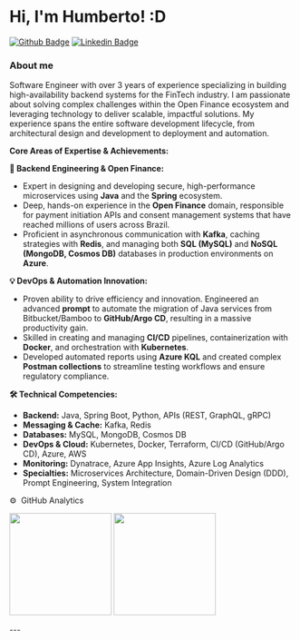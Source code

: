# Hi, I'm Humberto! :D

[![Github Badge](https://img.shields.io/badge/-Github-000?style=flat-square&logo=Github&logoColor=white&link=https://github.com/hlaff147)](https://github.com/hlaff147)
[![Linkedin Badge](https://img.shields.io/badge/-LinkedIn-blue?style=flat-square&logo=Linkedin&logoColor=white&link=https://www.linkedin.com/in/hlaff/)](https://www.linkedin.com/in/hlaff/)



### About me
Software Engineer with over 3 years of experience specializing in building high-availability backend systems for the FinTech industry. I am passionate about solving complex challenges within the Open Finance ecosystem and leveraging technology to deliver scalable, impactful solutions. My experience spans the entire software development lifecycle, from architectural design and development to deployment and automation.

**Core Areas of Expertise & Achievements:**

**🚀 Backend Engineering & Open Finance:**

* Expert in designing and developing secure, high-performance microservices using **Java** and the **Spring** ecosystem.
* Deep, hands-on experience in the **Open Finance** domain, responsible for payment initiation APIs and consent management systems that have reached millions of users across Brazil.
* Proficient in asynchronous communication with **Kafka**, caching strategies with **Redis**, and managing both **SQL (MySQL)** and **NoSQL (MongoDB, Cosmos DB)** databases in production environments on **Azure**.

**💡 DevOps & Automation Innovation:**

* Proven ability to drive efficiency and innovation. Engineered an advanced **prompt** to automate the migration of Java services from Bitbucket/Bamboo to **GitHub/Argo CD**, resulting in a massive productivity gain.
* Skilled in creating and managing **CI/CD** pipelines, containerization with **Docker**, and orchestration with **Kubernetes**.
* Developed automated reports using **Azure KQL** and created complex **Postman collections** to streamline testing workflows and ensure regulatory compliance.

**🛠️ Technical Competencies:**

* **Backend:** Java, Spring Boot, Python, APIs (REST, GraphQL, gRPC)
* **Messaging & Cache:** Kafka, Redis
* **Databases:** MySQL, MongoDB, Cosmos DB
* **DevOps & Cloud:** Kubernetes, Docker, Terraform, CI/CD (GitHub/Argo CD), Azure, AWS
* **Monitoring:** Dynatrace, Azure App Insights, Azure Log Analytics
* **Specialties:** Microservices Architecture, Domain-Driven Design (DDD), Prompt Engineering, System Integration

⚙️ &nbsp;GitHub Analytics
<div>
<p align="left">
<img height="180em" src="https://github-readme-stats-eight-theta.vercel.app/api?username=hlaff147&show_icons=true&theme=nord&include_all_commits=true&count_private=true"/>
   <img height="180em" src="https://github-readme-stats-eight-theta.vercel.app/api/top-langs/?username=hlaff147&layout=compact&langs_count=8&theme=nord"/> 
</p>
 </div>
---
